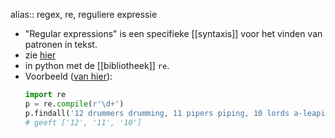 alias:: regex, re, reguliere expressie

- "Regular expressions" is een specifieke [[syntaxis]] voor het vinden van patronen in tekst.
- zie [hier](https://nl.wikipedia.org/wiki/Reguliere_expressie)
- in python met de [[bibliotheek]] `re`.
- Voorbeeld ([van hier](https://docs.python.org/3/howto/regex.html)):
  ```python
  import re
  p = re.compile(r'\d+')
  p.findall('12 drummers drumming, 11 pipers piping, 10 lords a-leaping')
  # geeft ['12', '11', '10']
  ```